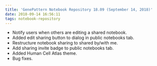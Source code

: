 ```yaml
---
title: 'GenePattern Notebook Repository 18.09 (September 14, 2018)'
date: 2018-09-14 16:56:11
tags: notebook-repository
---
```


- Notify users when others are editing a shared notebook.
- Added edit sharing button to dialog in public notebooks tab.
- Restructure notebook sharing to shared by/with me.
- Add sharing invite badge to public notebooks tab.
- Added Human Cell Atlas theme.
- Bug fixes.